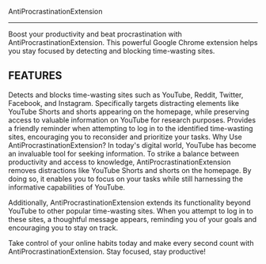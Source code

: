 AntiProcrastinationExtension
*****************************************************************************************************************************                                                                                         

Boost your productivity and beat procrastination with AntiProcrastinationExtension. This powerful Google Chrome extension helps you stay focused by detecting and blocking time-wasting sites.


FEATURES
-----------------------------------------------------------------------------------------------------------------------------                                         
Detects and blocks time-wasting sites such as YouTube, Reddit, Twitter, Facebook, and Instagram.
Specifically targets distracting elements like YouTube Shorts and shorts appearing on the homepage, while preserving access to valuable information on YouTube for research purposes.
Provides a friendly reminder when attempting to log in to the identified time-wasting sites, encouraging you to reconsider and prioritize your tasks.
Why Use AntiProcrastinationExtension?
In today's digital world, YouTube has become an invaluable tool for seeking information. To strike a balance between productivity and access to knowledge, AntiProcrastinationExtension removes distractions like YouTube Shorts and shorts on the homepage. By doing so, it enables you to focus on your tasks while still harnessing the informative capabilities of YouTube.

Additionally, AntiProcrastinationExtension extends its functionality beyond YouTube to other popular time-wasting sites. When you attempt to log in to these sites, a thoughtful message appears, reminding you of your goals and encouraging you to stay on track.

Take control of your online habits today and make every second count with AntiProcrastinationExtension. Stay focused, stay productive!

